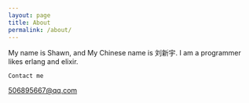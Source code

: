 ```yaml
---
layout: page
title: About
permalink: /about/
---
```


My name is Shawn, and My Chinese name is 刘新宇.
I am a programmer likes erlang and elixir.

`Contact me`

[506895667@qq.com](506895667@qq.com)
